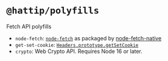 # `@hattip/polyfills`

Fetch API polyfills

- `node-fetch`: [`node-fetch`](https://github.com/node-fetch/node-fetch) as packaged by [node-fetch-native](https://github.com/unjs/node-fetch-native)
- `get-set-cookie`: [`Headers.prototype.getSetCookie`](https://github.com/whatwg/fetch/pull/1346)
- `crypto`: Web Crypto API. Requires Node 16 or later.
